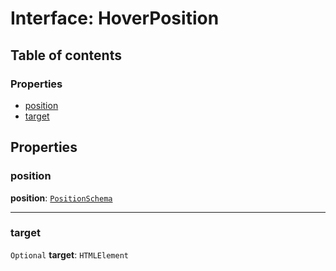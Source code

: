 # Interface: HoverPosition

## Table of contents

### Properties

* [position](/en/auto-docs/free-layout-editor/interfaces/HoverPosition.md#position)
* [target](/en/auto-docs/free-layout-editor/interfaces/HoverPosition.md#target)

## Properties

### position

**position**: [`PositionSchema`](/en/auto-docs/free-layout-editor/interfaces/PositionSchema.md)

***

### target

`Optional` **target**: `HTMLElement`
